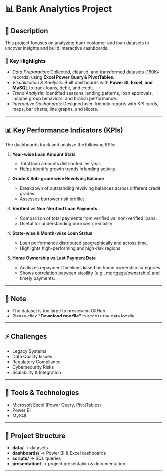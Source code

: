 # 📊 Bank Analytics Project

## 📌 Description
This project focuses on analyzing bank customer and loan datasets to uncover insights and build interactive dashboards.

### 🔹 Key Highlights
- *Data Preparation*: Collected, cleaned, and transformed datasets (160K+ records) using **Excel Power Query & PivotTables**.  
- *Visualization & Analysis*: Built dashboards with **Power BI, Excel, and MySQL** to track loans, debit, and credit.  
- *Trend Analysis*: Identified seasonal lending patterns, loan approvals, income group behaviors, and branch performance.  
- *Interactive Dashboards*: Designed user-friendly reports with KPI cards, maps, bar charts, line graphs, and slicers.  

---

## 📊 Key Performance Indicators (KPIs)
The dashboards track and analyze the following KPIs:

1. **Year-wise Loan Amount Stats**  
   - Total loan amounts distributed per year.  
   - Helps identify growth trends in lending activity.  

2. **Grade & Sub-grade wise Revolving Balance**  
   - Breakdown of outstanding revolving balances across different credit grades.  
   - Assesses borrower risk profiles.  

3. **Verified vs Non-Verified Loan Payments**  
   - Comparison of total payments from verified vs. non-verified loans.  
   - Useful for understanding borrower credibility.  

4. **State-wise & Month-wise Loan Status**  
   - Loan performance distributed geographically and across time.  
   - Highlights high-performing and high-risk regions.  

5. **Home Ownership vs Last Payment Date**  
   - Analyzes repayment timelines based on home ownership categories.  
   - Shows correlation between stability (e.g., mortgage/ownership) and timely payments.  

---

## 📌 Note
- The dataset is too large to preview on GitHub.  
- Please click **"Download raw file"** to access the data locally.  

---

## ⚡ Challenges
- Legacy Systems  
- Data Quality Issues  
- Regulatory Compliance  
- Cybersecurity Risks  
- Scalability & Integration  

---

## 🚀 Tools & Technologies
- Microsoft Excel (Power Query, PivotTables)  
- Power BI  
- MySQL  

---

## 📂 Project Structure
- **data/** → datasets  
- **dashboards/** → Power BI & Excel dashboards  
- **scripts/** → SQL queries  
- **presentation/** → project presentation & documentation  

---
